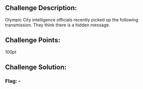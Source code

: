 ## Challenge Description:

Olympic City intelligence officials recently picked up the following transmission. They think there is a hidden message.

## Challenge Points:

100pt

## Challenge Solution:



### Flag: -
